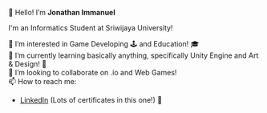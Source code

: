 👋 Hello! I’m **Jonathan Immanuel**  

I'm an Informatics Student at Sriwijaya University!  

👀 I’m interested in Game Developing 🕹 and Education! 🎓  
🌱 I’m currently learning basically anything, specifically Unity Engine and Art & Design! 🎨  
💞️ I’m looking to collaborate on .io and Web Games!  
📫 How to reach me:  
* [LinkedIn](https://www.linkedin.com/in/jonathan-immanuel23/) (Lots of certificates in this one!) 👀
